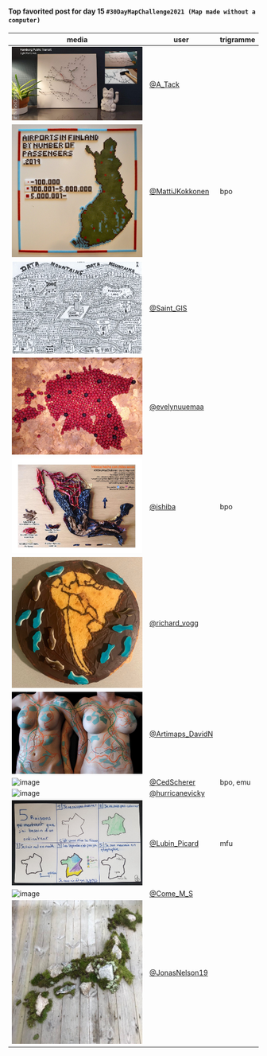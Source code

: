#### Top favorited post for day 15 `#30DayMapChallenge2021 (Map made without a computer)`

| media | user | trigramme |
|-------|------|-----------|
| ![image](../uploads/b08a47009c226bc28d9a5c9b4b1b1b19/image.png) |[@A_Tack](https://twitter.com/A_Tack/status/1460132959743135746)||
| ![image](../uploads/baea9b54257dfe54e0e0290cd64772e0/image.png) |[@MattiJKokkonen](https://twitter.com/MattiJKokkonen/status/1460104362332676097)|bpo|
| ![image](../uploads/a0f708997259ca7e50d94f50cfc5fa50/image.png) |[@Saint_GIS](https://twitter.com/Saint_GIS/status/1460178414350962688)||
| ![image](../uploads/13e4f3de4d5ab76a79ce0b04edae2f1f/image.png) |[@evelynuuemaa](https://twitter.com/evelynuuemaa/status/1460152776747626497)||
| ![image](../uploads/5ce2520b75c59c518ad4311ca2c264de/image.png) |[@ishiba](https://twitter.com/ishiba/status/1460262439765872645)|bpo|
| ![image](../uploads/ff32e669cf16f5cae48a93f9dcbd85af/image.png) |[@richard_vogg](https://twitter.com/richard_vogg/status/1460130067632246786)||
| ![image](../uploads/d6881091726bee250a8ab5455aa0231c/image.png) |[@Artimaps_DavidN](https://twitter.com/Artimaps_DavidN/status/1460397034561843210)||
| ![image](../uploads/f3dcbcd6ba1cd26b53edebaf2df3153e/image.png) |[@CedScherer](https://twitter.com/CedScherer/status/1460291942231781380)|bpo, emu|
| ![image](../uploads/cc5f663c96e5fa57cd582ac1de96fb31/image.png) |[@hurricanevicky](https://twitter.com/hurricanevicky/status/1460372026045218824)||
| ![image](../uploads/f4d6e135c958cf3ac8fafabb6be8eba8/image.png) |[@Lubin_Picard](https://twitter.com/Lubin_Picard/status/1460239480154120198)|mfu|
| ![image](../uploads/53930e12ac3ab2453f358e6e9fea3ae5/image.png) |[@Come_M_S](https://twitter.com/Come_M_S/status/1460301637591908359)||
| ![image](../uploads/f7b156bca1f7dfd3ec1cb3811710484d/image.png) |[@JonasNelson19](https://twitter.com/JonasNelson19/status/1460176958394978311)||